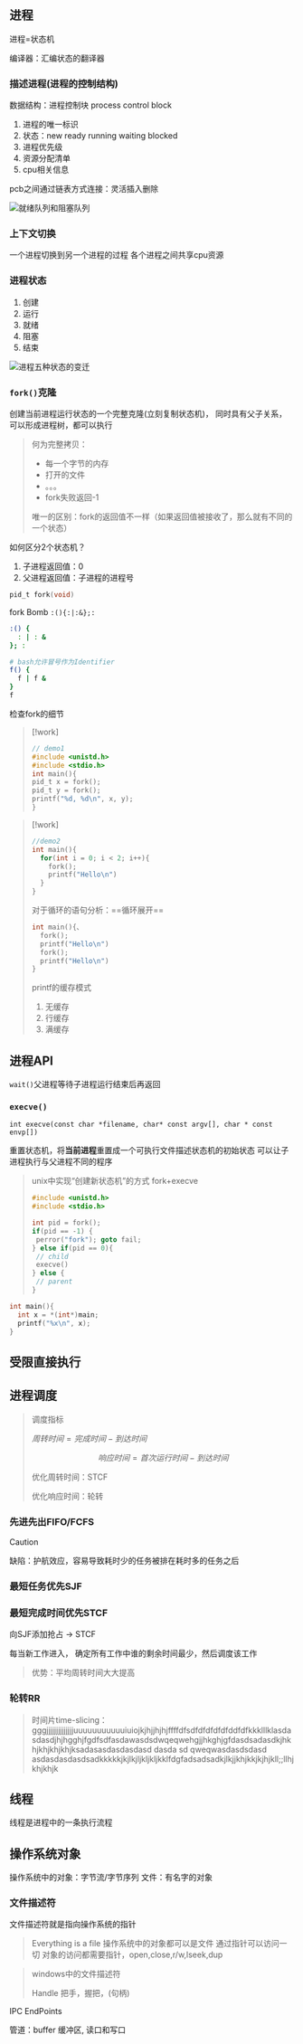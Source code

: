 ## 进程

进程=状态机

编译器：汇编状态的翻译器

### 描述进程(进程的控制结构)

数据结构：进程控制块 process control block

1. 进程的唯一标识
2. 状态：new ready running waiting blocked
3. 进程优先级
4. 资源分配清单
5. cpu相关信息

pcb之间通过链表方式连接：灵活插入删除

![就绪队列和阻塞队列](./images/12-PCB状态链表组织.jpg)

### 上下文切换

一个进程切换到另一个进程的过程
各个进程之间共享cpu资源

### 进程状态

1. 创建
2. 运行
3. 就绪
4. 阻塞
5. 结束

![进程五种状态的变迁](./images/8-进程五个状态.jpg)

### `fork()`克隆

创建当前进程运行状态的一个完整克隆(立刻复制状态机)，
同时具有父子关系，可以形成进程树，都可以执行

> 何为完整拷贝：
>
> - 每一个字节的内存
> - 打开的文件
> - 。。。
> - fork失败返回-1
>
> 唯一的区别：fork的返回值不一样（如果返回值被接收了，那么就有不同的一个状态）

如何区分2个状态机？

1. 子进程返回值：0
2. 父进程返回值：子进程的进程号

```c
pid_t fork(void)
```

fork Bomb `:(){:|:&};:`

```bash
:() {
  : | : &
}; :

# bash允许冒号作为Identifier
f() {
  f | f &
}
f
```

检查fork的细节

> [!work]
>
> ```c
> // demo1
> #include <unistd.h>
> #include <stdio.h>
> int main(){
> pid_t x = fork();
> pid_t y = fork();
> printf("%d, %d\n", x, y);
> }
> ```

> [!work]
>
> ```c
> //demo2
> int main(){
>   for(int i = 0; i < 2; i++){
>     fork();
>     printf("Hello\n")
>   }
> }
> ```
>
> 对于循环的语句分析：==循环展开==
>
> ```c
> int main(){、
>   fork();
>   printf("Hello\n")
>   fork();
>   printf("Hello\n")
> }
> ```
>
> printf的缓存模式
>
> 1. 无缓存
> 2. 行缓存
> 3. 满缓存

## 进程API

`wait()`父进程等待子进程运行结束后再返回

### `execve()`

`int execve(const char *filename, char* const argv[], char * const envp[])`

重置状态机，将**当前进程**重置成一个可执行文件描述状态机的初始状态
可以让子进程执行与父进程不同的程序

> unix中实现“创建新状态机”的方式
> fork+execve
>
> ```c
> #include <unistd.h>
> #include <stdio.h>
> 
> int pid = fork();
> if(pid == -1) {
>  perror("fork"); goto fail;
> } else if(pid == 0){
>  // child
>  execve()
> } else {
>  // parent
> }
> ```
>

```c
int main(){
  int x = *(int*)main;
  printf("%x\n", x);
}
```

## 受限直接执行



## 进程调度

> 调度指标
>
> $周转时间=完成时间-到达时间$
>
> $$响应时间=首次运行时间-到达时间$$
>
> 优化周转时间：STCF
>
> 优化响应时间：轮转

### 先进先出FIFO/FCFS

> [!caution]
>
> 缺陷：护航效应，容易导致耗时少的任务被排在耗时多的任务之后

### 最短任务优先SJF



### 最短完成时间优先STCF

向SJF添加抢占 → STCF

每当新工作进入， 确定所有工作中谁的剩余时间最少，然后调度该工作

> 优势：平均周转时间大大提高

### 轮转RR

> 时间片time-slicing： gggjjjjjjjjjjjjjjuuuuuuuuuuuiuiojkjhjjhjhjffffdfsdfdfdfdfdfddfdfkkklllklasdasdasdjhjhgghjfgdfsdfasdawasdsdwqeqwehgjjhkghjgfdasdsadasdkjhkhjkhjkhjkhjksadasasdasdasdasd dasda sd qweqwasdasdsdasd asdasdasdasdsadkkkkkjkjlkjljkljkljkklfdgfadsadsadkjlkjjkhjkkjkjhjkll;;llhjkhjkhjk

## 线程

线程是进程中的一条执行流程

## 操作系统对象

操作系统中的对象：字节流/字节序列
文件：有名字的对象

### 文件描述符

文件描述符就是指向操作系统的指针

> Everything is a file
> 操作系统中的对象都可以是文件
> 通过指针可以访问一切
> 对象的访问都需要指针，open,close,r/w,lseek,dup

> windows中的文件描述符
>
> Handle 把手，握把，(句柄)
>

IPC EndPoints

管道：buffer 缓冲区, 读口和写口
